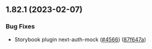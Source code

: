 ## 1.82.1 (2023-02-07)


### Bug Fixes

* Storybook plugin next-auth-mock ([#4566](https://github.com/EddieHubCommunity/LinkFree/issues/4566)) ([87f647a](https://github.com/EddieHubCommunity/LinkFree/commit/87f647a5229e261d28326e4fc3619b646364c0fb))



